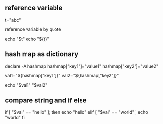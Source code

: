 
## reference variable
t="abc"

reference variable by quote

echo "$t"
echo "${t}"

## hash map as dictionary
declare -A hashmap
hashmap["key1"]="value1"
hashmap["key2"]="value2"

val1="${hashmap["key1"]}"
val2="${hashmap["key2"]}"

echo "$val1" "$val2"

## compare string and if else

if [ "$val" == "hello" ]; then
	echo "hello"
elif [ "$val" == "world" ]
    echo "world"
fi

